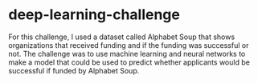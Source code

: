 # deep-learning-challenge

For this challenge, I used a dataset called Alphabet Soup that shows organizations that received funding and if the funding was successful or not. 
The challenge was to use machine learning and neural networks to make a model that could be used to predict whether applicants would be successful if funded by Alphabet Soup.
